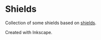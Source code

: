 # Shields

Collection of some shields based on [shields](https://github.com/gittip/shields.io).

Created with Inkscape.
